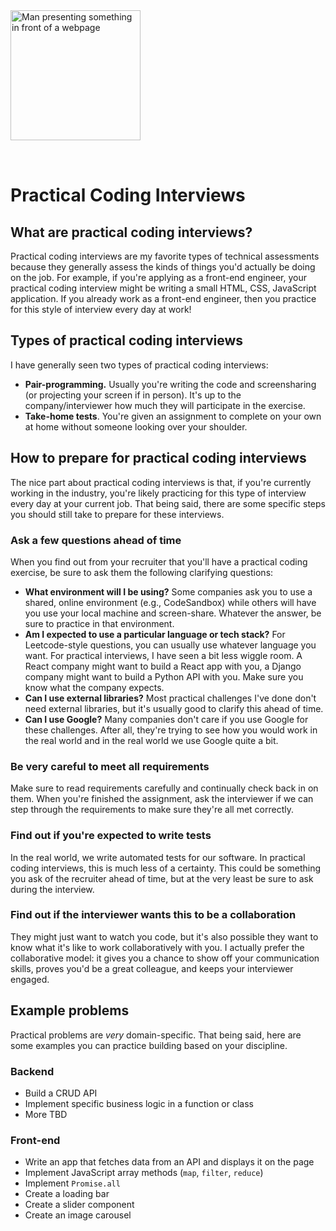<img style="margin: 0 auto; max-width:13rem; margin-bottom: 2rem" width="208" height="208" alt="Man presenting something in front of a webpage" src="/practical.svg" />

# Practical Coding Interviews

<star />

## What are practical coding interviews?

Practical coding interviews are my favorite types of technical assessments because they generally assess the kinds of things you'd actually be doing on the job. For example, if you're applying as a front-end engineer, your practical coding interview might be writing a small HTML, CSS, JavaScript application. If you already work as a front-end engineer, then you practice for this style of interview every day at work!

## Types of practical coding interviews

I have generally seen two types of practical coding interviews:

- **Pair-programming.** Usually you're writing the code and screensharing (or projecting your screen if in person). It's up to the company/interviewer how much they will participate in the exercise.
- **Take-home tests**. You're given an assignment to complete on your own at home without someone looking over your shoulder.

## How to prepare for practical coding interviews

The nice part about practical coding interviews is that, if you're currently working in the industry, you're likely practicing for this type of interview every day at your current job. That being said, there are some specific steps you should still take to prepare for these interviews.

### Ask a few questions ahead of time

When you find out from your recruiter that you'll have a practical coding exercise, be sure to ask them the following clarifying questions:

- **What environment will I be using?** Some companies ask you to use a shared, online environment (e.g., CodeSandbox) while others will have you use your local machine and screen-share. Whatever the answer, be sure to practice in that environment.
- **Am I expected to use a particular language or tech stack?** For Leetcode-style questions, you can usually use whatever language you want. For practical interviews, I have seen a bit less wiggle room. A React company might want to build a React app with you, a Django company might want to build a Python API with you. Make sure you know what the company expects.
- **Can I use external libraries?** Most practical challenges I've done don't need external libraries, but it's usually good to clarify this ahead of time.
- **Can I use Google?** Many companies don't care if you use Google for these challenges. After all, they're trying to see how you would work in the real world and in the real world we use Google quite a bit.

### Be very careful to meet all requirements

Make sure to read requirements carefully and continually check back in on them. When you're finished the assignment, ask the interviewer if we can step through the requirements to make sure they're all met correctly.

### Find out if you're expected to write tests

In the real world, we write automated tests for our software. In practical coding interviews, this is much less of a certainty. This could be something you ask of the recruiter ahead of time, but at the very least be sure to ask during the interview.

### Find out if the interviewer wants this to be a collaboration

They might just want to watch you code, but it's also possible they want to know what it's like to work collaboratively with you. I actually prefer the collaborative model: it gives you a chance to show off your communication skills, proves you'd be a great colleague, and keeps your interviewer engaged.

## Example problems

Practical problems are _very_ domain-specific. That being said, here are some examples you can practice building based on your discipline.

### Backend

- Build a CRUD API
- Implement specific business logic in a function or class
- More TBD

### Front-end

- Write an app that fetches data from an API and displays it on the page
- Implement JavaScript array methods (`map`, `filter`, `reduce`)
- Implement `Promise.all`
- Create a loading bar
- Create a slider component
- Create an image carousel

<foot />
